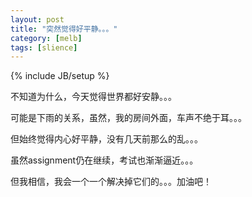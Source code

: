 ```yaml
---
layout: post
title: "突然觉得好平静。。。"
category: [melb]
tags: [slience]
---
```

{% include JB/setup %}

不知道为什么，今天觉得世界都好安静。。。

可能是下雨的关系，虽然，我的房间外面，车声不绝于耳。。。

但始终觉得内心好平静，没有几天前那么的乱。。。

虽然assignment仍在继续，考试也渐渐逼近。。。

但我相信，我会一个一个解决掉它们的。。。加油吧！